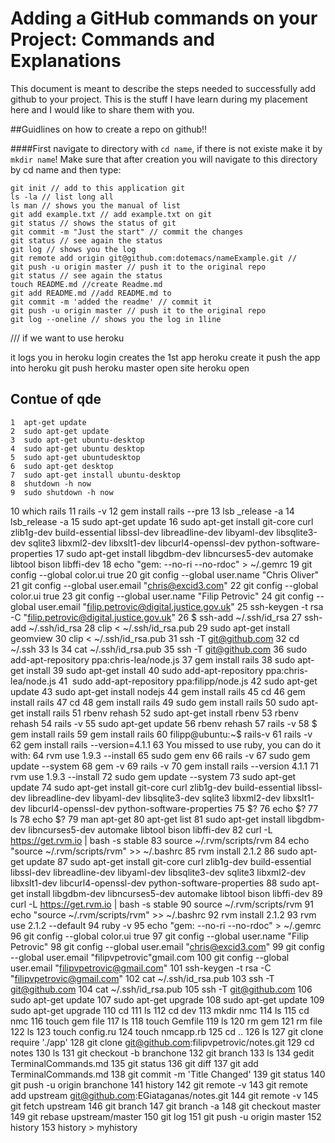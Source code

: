 Adding a GitHub commands on your Project: Commands and Explanations
======================================

This document is meant to describe the steps needed to successfully
add github to your project. This is the stuff I have learn during my placement here and I would like to share them with you.

##Guidlines on how to create a repo on github!!

####First navigate to directory with `cd name`, if there is not existe make it by `mkdir name`! Make sure that after creation you will navigate to this directory by cd name and then type:

    git init // add to this application git
    ls -la // list long all
    ls man // shows you the manual of list
    git add example.txt // add example.txt on git
    git status // shows the status of git
    git commit -m "Just the start" // commit the changes
    git status // see again the status
    git log // shows you the log
    git remote add origin git@github.com:dotemacs/nameExample.git //
    git push -u origin master // push it to the original repo
    git status // see again the status
    touch README.md //create Readme.md
    git add README.md //add README.md to 
    git commit -m 'added the readme' // commit it
    git push -u origin master // push it to the original repo
    git log --oneline // shows you the log in 1line

/// if we want to use heroku

it logs you in    heroku login
creates the 1st app    heroku create
it push the app into heroku    git push heroku master
open site    heroku open


## Contue of qde 

    1  apt-get update
    2  sudo apt-get update
    3  sudo apt-get ubuntu-desktop
    4  sudo apt-get ubuntu desktop
    5  sudo apt-get ubuntudesktop
    6  sudo apt-get desktop
    7  sudo apt-get install ubuntu-desktop
    8  shutdown -h now
    9  sudo shutdown -h now
   10  which rails
   11  rails -v
   12  gem  install rails --pre
   13  lsb _release -a 
   14  lsb_release -a
   15  sudo apt-get update
   16  sudo apt-get install git-core curl zlib1g-dev build-essential libssl-dev libreadline-dev libyaml-dev libsqlite3-dev sqlite3 libxml2-dev libxslt1-dev libcurl4-openssl-dev python-software-properties
   17  sudo apt-get install libgdbm-dev libncurses5-dev automake libtool bison libffi-dev
   18  echo "gem: --no-ri --no-rdoc" > ~/.gemrc
   19  git config --global color.ui true
   20  git config --global user.name "Chris Oliver"
   21  git config --global user.email "chris@excid3.com"
   22  git config --global color.ui true
   23  git config --global user.name "Filip Petrovic"
   24  git config --global user.email "filip.petrovic@digital.justice.gov.uk"
   25  ssh-keygen -t rsa -C "filip.petrovic@digital.justice.gov.uk"
   26  $ ssh-add ~/.ssh/id_rsa
   27  ssh-add ~/.ssh/id_rsa
   28  clip < ~/.ssh/id_rsa.pub
   29  sudo apt-get install geomview
   30  clip < ~/.ssh/id_rsa.pub
   31  ssh -T git@github.com
   32  cd ~/.ssh
   33  ls
   34  cat ~/.ssh/id_rsa.pub
   35  ssh -T git@github.com
   36  sudo add-apt-repository ppa:chris-lea/node.js
   37  gem install rails
   38  sudo apt-get install <selceted package>
   39  sudo apt-get install <ruby>
   40  sudo add-apt-repository ppa:chris-lea/node.js
   41  
sudo add-apt-repository ppa:filipp/node.js
   42  sudo apt-get update
   43  sudo apt-get install nodejs
   44  gem install rails
   45  cd
   46  gem install rails
   47  cd
   48  gem install rails
   49  sudo gem install rails
   50  sudo apt-get install rails
   51  rbenv rehash
   52  sudo apt-get install rbenv
   53  rbenv rehash
   54  rails -v 
   55  sudo apt-get update
   56  rbenv rehash
   57  rails -v 
   58  $ gem install rails
   59  gem install rails
   60  filipp@ubuntu:~$ rails-v
   61  rails -v
   62  gem install rails --version=4.1.1
   63  You missed to use ruby, you can do it with:
   64  rvm use 1.9.3 --install
   65  sudo gem env
   66  rails -v
   67  sudo gem update --system
   68  gem -v
   69  rails -v
   70  gem install rails --version 4.1.1
   71  rvm use 1.9.3 --install
   72  sudo gem update --system
   73  sudo apt-get update
   74  sudo apt-get install git-core curl zlib1g-dev build-essential libssl-dev libreadline-dev libyaml-dev libsqlite3-dev sqlite3 libxml2-dev libxslt1-dev libcurl4-openssl-dev python-software-properties
   75  $?
   76  echo $?
   77  ls
   78  echo $?
   79  man apt-get
   80  apt-get list
   81  sudo apt-get install libgdbm-dev libncurses5-dev automake libtool bison libffi-dev
   82  curl -L https://get.rvm.io | bash -s stable
   83  source ~/.rvm/scripts/rvm
   84  echo "source ~/.rvm/scripts/rvm" >> ~/.bashrc
   85  rvm install 2.1.2
   86  sudo apt-get update
   87  sudo apt-get install git-core curl zlib1g-dev build-essential libssl-dev libreadline-dev libyaml-dev libsqlite3-dev sqlite3 libxml2-dev libxslt1-dev libcurl4-openssl-dev python-software-properties
   88  sudo apt-get install libgdbm-dev libncurses5-dev automake libtool bison libffi-dev
   89  curl -L https://get.rvm.io | bash -s stable
   90  source ~/.rvm/scripts/rvm
   91  echo "source ~/.rvm/scripts/rvm" >> ~/.bashrc
   92  rvm install 2.1.2
   93  rvm use 2.1.2 --default
   94  ruby -v
   95  echo "gem: --no-ri --no-rdoc" > ~/.gemrc
   96  git config --global color.ui true
   97  git config --global user.name "Filip Petrovic"
   98  git config --global user.email "chris@excid3.com"
   99  git config --global user.email "filipvpetrovic"gmail.com
  100  git config --global user.email "filipvpetrovic@gmail.com"
  101  ssh-keygen -t rsa -C "filipvpetrovic@gmail.com"
  102  cat ~/.ssh/id_rsa.pub
  103  ssh -T git@github.com
  104  cat ~/.ssh/id_rsa.pub
  105  ssh -T git@github.com
  106  sudo apt-get update
  107  sudo apt-get upgrade
  108  sudo apt-get update
  109  sudo apt-get upgrade
  110  cd
  111  ls
  112  cd dev
  113  mkdir nmc
  114  ls
  115  cd nmc
  116  touch gem file
  117  ls
  118  touch Gemfile
  119  ls
  120  rm gem
  121  rm file
  122  ls
  123  touch config.ru
  124  touch nmcapp.rb
  125  cd ..
  126  ls
  127  git clone require './app'
  128  git clone git@github.com:filipvpetrovic/notes.git
  129  cd notes
  130  ls
  131  git checkout -b branchone
  132  git branch
  133  ls
  134  gedit TerminalCommands.md
  135  git status
  136  git diff
  137  git add TerminalCommands.md
  138  git commit -m 'Title Changed'
  139  git status
  140  git push -u origin branchone
  141  history
  142  git remote -v
  143  git remote add upstream git@github.com:EGiataganas/notes.git
  144  git remote -v
  145  git fetch upstream 
  146  git branch 
  147  git branch -a
  148  git checkout master 
  149  git rebase upstream/master
  150  git log
  151  git push -u origin master 
  152  history
  153  history > myhistory 
